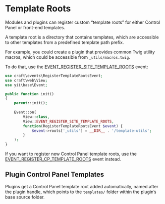 # Template Roots

Modules and plugins can register custom “template roots” for either Control Panel or front-end templates.

A template root is a directory that contains templates, which are accessible to other templates from a predefined template path prefix.

For example, you could create a plugin that provides common Twig utility macros, which could be accessible from `_utils/macros.twig`.

To do that, use the [EVENT_REGISTER_SITE_TEMPLATE_ROOTS](api:craft\web\View::EVENT_REGISTER_SITE_TEMPLATE_ROOTS) event:

```php
use craft\events\RegisterTemplateRootsEvent;
use craft\web\View;
use yii\base\Event;

public function init()
{
    parent::init();
    
    Event::on(
        View::class,
        View::EVENT_REGISTER_SITE_TEMPLATE_ROOTS,
        function(RegisterTemplateRootsEvent $event) {
            $event->roots['_utils'] = __DIR__ . '/template-utils';
        }
    );
}
```

If you want to register new Control Panel template roots, use the [EVENT_REGISTER_CP_TEMPLATE_ROOTS](api:craft\web\View::EVENT_REGISTER_CP_TEMPLATE_ROOTS) event instead.

## Plugin Control Panel Templates

Plugins get a Control Panel template root added automatically, named after the plugin handle, which points to the `templates/` folder within the plugin’s base source folder.

